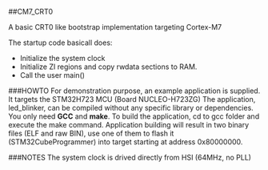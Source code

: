 ##CM7_CRT0

A basic CRT0 like bootstrap implementation targeting Cortex-M7

The startup code basicall does:
  - Initialize the system clock
  - Initialize ZI regions and copy rwdata sections to RAM.
  - Call the user main()


###HOWTO
For demonstration purpose, an example application is supplied. It targets the STM32H723 MCU (Board NUCLEO-H723ZG)
The application, led_blinker, can be compiled without any specific library or dependencies.
You only need **GCC** and **make**. To build the application, cd to gcc folder and execute the make command.
Application building will result in two binary files (ELF and raw BIN), use one of them to flash it (STM32CubeProgrammer) into target starting at address 0x80000000.

###NOTES
The system clock is drived directly from HSI (64MHz, no PLL)